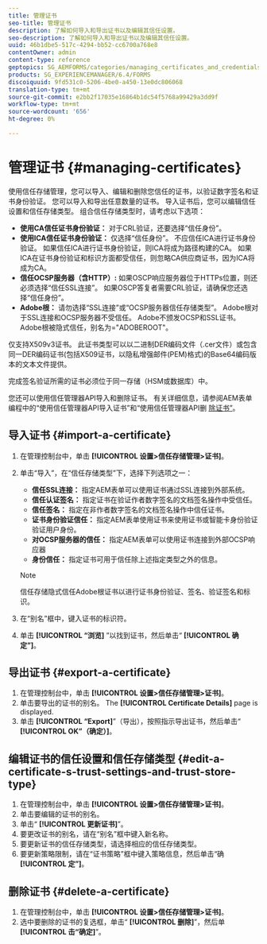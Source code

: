 ```yaml
---
title: 管理证书
seo-title: 管理证书
description: 了解如何导入和导出证书以及编辑其信任设置。
seo-description: 了解如何导入和导出证书以及编辑其信任设置。
uuid: 46b1dbe5-517c-4294-bb52-cc6700a768e8
contentOwner: admin
content-type: reference
geptopics: SG_AEMFORMS/categories/managing_certificates_and_credentials
products: SG_EXPERIENCEMANAGER/6.4/FORMS
discoiquuid: 9fd531c0-5206-4be0-a450-13e0dc806068
translation-type: tm+mt
source-git-commit: e2bb2f17035e16864b1dc54f5768a99429a3dd9f
workflow-type: tm+mt
source-wordcount: '656'
ht-degree: 0%

---
```



# 管理证书 {#managing-certificates}

使用信任存储管理，您可以导入、编辑和删除您信任的证书，以验证数字签名和证书身份验证。 您可以导入和导出任意数量的证书。 导入证书后，您可以编辑信任设置和信任存储类型。 组合信任存储类型时，请考虑以下选项：

* **使用CA信任证书身份验证：** 对于CRL验证，还要选择“信任身份”。
* **使用ICA信任证书身份验证：** 仅选择“信任身份”。 不应信任ICA进行证书身份验证。 如果信任ICA进行证书身份验证，则ICA将成为路径构建的CA。 如果ICA在证书身份验证和标识方面都受信任，则忽略CA供应商证书，因为ICA将成为CA。
* **信任OCSP服务器（含HTTP）:** 如果OSCP响应服务器位于HTTPs位置，则还必须选择“信任SSL连接”。 如果OSCP答复者需要CRL验证，请确保您还选择“信任身份”。
* **Adobe根：** 请勿选择“SSL连接”或“OCSP服务器信任存储类型”。 Adobe根对于SSL连接和OCSP服务器不受信任。 Adobe不颁发OCSP和SSL证书。 Adobe根被隐式信任，别名为=&quot;ADOBEROOT&quot;。

仅支持X509v3证书。 此证书类型可以以二进制DER编码文件（.cer文件）或包含同一DER编码证书(包括X509证书，以隐私增强邮件(PEM)格式)的Base64编码版本的文本文件提供。

完成签名验证所需的证书必须位于同一存储（HSM或数据库）中。

您还可以使用信任管理器API导入和删除证书。 有关详细信息，请参阅AEM表单编程中的“使用信任管理器API导入证书”和“使用信任管理器API删 [除证书”](https://www.adobe.com/go/learn_aemforms_programming_63)。

## 导入证书 {#import-a-certificate}

1. 在管理控制台中，单击 **[!UICONTROL 设置>信任存储管理>证书]**。
1. 单击“导入”，在“信任存储类型”下，选择下列选项之一：

   * **信任SSL连接：** 指定AEM表单可以使用证书通过SSL连接到外部系统。
   * **信任认证签名：** 指定证书在验证作者数字签名的文档签名操作中受信任。
   * **信任签名：** 指定在非作者数字签名的文档签名操作中信任证书。
   * **证书身份验证信任：** 指定AEM表单使用证书来使用证书或智能卡身份验证验证用户身份。
   * **对OCSP服务器的信任：** 指定AEM表单可以使用证书连接到外部OCSP响应器
   * **身份信任：** 指定证书可用于信任除上述指定类型之外的信息。

   >[!NOTE]
   >
   >信任存储隐式信任Adobe根证书以进行证书身份验证、签名、验证签名和标识。

1. 在“别名”框中，键入证书的标识符。
1. 单击 **[!UICONTROL “浏览]** ”以找到证书，然后单击“ **[!UICONTROL 确定”]**。

## 导出证书 {#export-a-certificate}

1. 在管理控制台中，单击 **[!UICONTROL 设置>信任存储管理>证书]**。
1. 单击要导出的证书的别名。 The **[!UICONTROL Certificate Details]** page is displayed.
1. 单击 **[!UICONTROL “Export]**”（导出），按照指示导出证书，然后单击“ **[!UICONTROL OK”（确定）]**。

## 编辑证书的信任设置和信任存储类型 {#edit-a-certificate-s-trust-settings-and-trust-store-type}

1. 在管理控制台中，单击 **[!UICONTROL 设置>信任存储管理>证书]**。
1. 单击要编辑的证书的别名。
1. 单击“ **[!UICONTROL 更新证书]**”。
1. 要更改证书的别名，请在“别名”框中键入新名称。
1. 要更新证书的信任存储类型，请选择相应的信任存储类型。
1. 要更新策略限制，请在“证书策略”框中键入策略信息，然后单击“确 **[!UICONTROL 定”]**。

## 删除证书 {#delete-a-certificate}

1. 在管理控制台中，单击 **[!UICONTROL 设置>信任存储管理>证书]**。
1. 选中要删除的证书的复选框，单击“ **[!UICONTROL 删除]**”，然后单 **[!UICONTROL 击“确定]**”。

